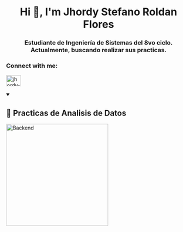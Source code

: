 <h1 align="center">Hi 👋, I'm Jhordy Stefano Roldan Flores</h1>
<h3 align="center">Estudiante de Ingeniería de Sistemas del 8vo ciclo. Actualmente, buscando realizar sus practicas.</h3>

<h3 align="left">Connect with me:</h3>
<p align="left">
<a href="https://linkedin.com/in/jhordy-roldan-flores-810056225" target="blank"><img align="center" src="https://raw.githubusercontent.com/rahuldkjain/github-profile-readme-generator/master/src/images/icons/Social/linked-in-alt.svg" alt="jhordy-roldan-flores-810056225" height="30" width="40" /></a>
</p>

<details open> <summary><h2>📘 Practicas de Analisis de Datos</h2></summary>
  <p align="left">
     <a href="https://github.com/jxdflores25/boilerplate-sea-level-predictor"><img width="278" src="https://denvercoder1-github-readme-stats.vercel.app/api/pin/?username=jxdflores25&repo=boilerplate-sea-level-predictor&theme=react&bg_color=1F222E&title_color=4DB5FF&hide_border=true&icon_color=F8D866&show_icons=true" alt="Backend">
</a>

</details>
